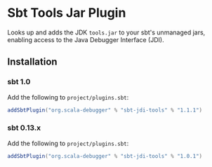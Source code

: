 # Sbt Tools Jar Plugin

Looks up and adds the JDK `tools.jar` to your sbt's unmanaged jars, enabling
access to the Java Debugger Interface (JDI).

## Installation

### sbt 1.0

Add the following to `project/plugins.sbt`:

```scala
addSbtPlugin("org.scala-debugger" % "sbt-jdi-tools" % "1.1.1")
```

### sbt 0.13.x

Add the following to `project/plugins.sbt`:

```scala
addSbtPlugin("org.scala-debugger" % "sbt-jdi-tools" % "1.0.1")
```
